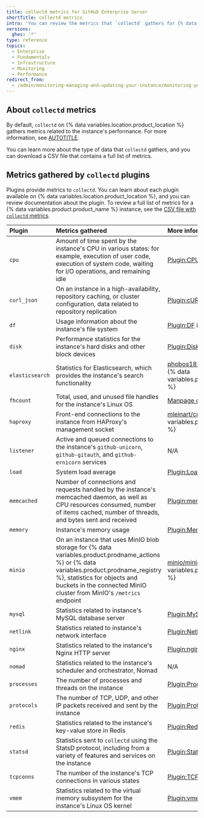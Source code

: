 ```yaml
---
title: collectd metrics for GitHub Enterprise Server
shortTitle: collectd metrics
intro: 'You can review the metrics that `collectd` gathers for {% data variables.location.product_location %}.'
versions:
  ghes: '*'
type: reference
topics:
  - Enterprise
  - Fundamentals
  - Infrastructure
  - Monitoring
  - Performance
redirect_from:
  - /admin/monitoring-managing-and-updating-your-instance/monitoring-your-instance/collectd-metrics-for-github-enterprise-server
---
```


## About `collectd` metrics

By default, `collectd` on {% data variables.location.product_location %} gathers metrics related to the instance's performance. For more information, see [AUTOTITLE](/admin/monitoring-and-managing-your-instance/monitoring-your-instance/configuring-collectd-for-your-instance).

You can learn more about the type of data that `collectd` gathers, and you can download a CSV file that contains a full list of metrics.

## Metrics gathered by `collectd` plugins

Plugins provide metrics to `collectd`. You can learn about each plugin available on {% data variables.location.product_location %}, and you can review documentation about the plugin. To review a full list of metrics for a {% data variables.product.product_name %} instance, see the [CSV file with `collectd` metrics](/assets/ghes-collectd-metrics.csv).

| Plugin | Metrics gathered | More information |
| :- | :- | :- |
| `cpu` | Amount of time spent by the instance's CPU in various states: for example, execution of user code, execution of system code, waiting for I/O operations, and remaining idle | [Plugin:CPU](https://collectd.org/wiki/index.php/Plugin:CPU) in the `collectd` wiki |
| `curl_json` | On an instance in a high-availability, repository caching, or cluster configuration, data related to repository replication | [Plugin:cURL-JSON](https://collectd.org/wiki/index.php/Plugin:cURL-JSON) in the `collectd` wiki |
| `df` | Usage information about the instance's file system | [Plugin:DF](https://collectd.org/wiki/index.php/Plugin:DF) in the `collectd` wiki |
| `disk` | Performance statistics for the instance's hard disks and other block devices | [Plugin:Disk](https://collectd.org/wiki/index.php/Plugin:Disk) in the `collectd` wiki |
| `elasticsearch` | Statistics for Elasticsearch, which provides the instance's search functionality | [phobos182/collectd-elasticsearch](https://github.com/phobos182/collectd-elasticsearch/) repository on {% data variables.product.prodname_dotcom_the_website %} |
| `fhcount` | Total, used, and unused file handles for the instance's Linux OS | [Manpage collectd.conf(5)](https://www.collectd.org/documentation/manpages/collectd.conf.html#plugin-fhcount) in the `collectd` wiki |
| `haproxy` | Front-end connections to the instance from HAProxy's management socket | [mleinart/collectd-haproxy](https://github.com/mleinart/collectd-haproxy) repository on {% data variables.product.prodname_dotcom_the_website %} |
| `listener` | Active and queued connections to the instance's `github-unicorn`, `github-gitauth`, and `github-ernicorn` services | N/A |
| `load` | System load average | [Plugin:Load](https://collectd.org/wiki/index.php/Plugin:Load) in the `collectd` wiki |
| `memcached` | Number of connections and requests handled by the instance's memcached daemon, as well as CPU resources consumed, number of items cached, number of threads, and bytes sent and received | [Plugin:memcached](https://collectd.org/wiki/index.php/Plugin:memcached) in the `collectd` wiki |
| `memory` | Instance's memory usage | [Plugin:Memory](https://collectd.org/wiki/index.php/Plugin:Memory) in the `collectd` wiki |
| `minio` | On an instance that uses MinIO blob storage for {% data variables.product.prodname_actions %} or {% data variables.product.prodname_registry %}, statistics for objects and buckets in the connected MinIO cluster from MinIO's `/metrics` endpoint | [minio/minio](https://github.com/minio/minio/blob/master/docs/metrics/prometheus/list.md) repository on {% data variables.product.prodname_dotcom_the_website %} |
| `mysql` | Statistics related to instance's MySQL database server | [Plugin:MySQL](https://collectd.org/wiki/index.php/Plugin:MySQL) in the `collectd` wiki |
| `netlink` | Statistics related to instance's network interface | [Plugin:Netlink](https://collectd.org/wiki/index.php/Plugin:Netlink) in the `collectd` wiki |
| `nginx` | Statistics related to the instance's Nginx HTTP server | [Plugin:nginx](https://collectd.org/wiki/index.php/Plugin:nginx) in the `collectd` wiki |
| `nomad` | Statistics related to the instance's scheduler and orchestrator, Nomad | N/A |
| `processes` | The number of processes and threads on the instance | [Plugin:Processes](https://collectd.org/wiki/index.php/Plugin:Processes) in the `collectd` wiki |
| `protocols` | The number of TCP, UDP, and other IP packets received and sent by the instance | [Plugin:Protocols](https://collectd.org/wiki/index.php/Plugin:Protocols) in the `collectd` wiki |
| `redis` | Statistics related to the instance's key-value store in Redis | [Plugin:Redis](https://collectd.org/wiki/index.php/Plugin:Redis) in the `collectd` wiki |
| `statsd` | Statistics sent to `collectd` using the StatsD protocol, including from a variety of features and services on the instance | [Plugin:StatsD](https://collectd.org/wiki/index.php/Plugin:StatsD) in the `collectd` wiki |
| `tcpconns` | The number of the instance's TCP connections in various states | [Plugin:TCPConns](https://collectd.org/wiki/index.php/Plugin:TCPConns) in the `collectd` wiki |
| `vmem` | Statistics related to the virtual memory subsystem for the instance's Linux OS kernel | [Plugin:vmem](https://collectd.org/wiki/index.php/Plugin:vmem) in the `collectd` wiki |
